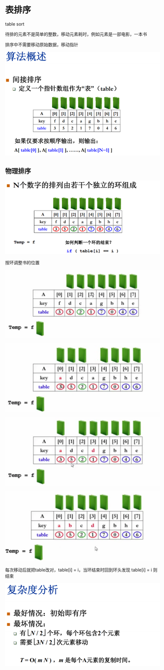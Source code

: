 # 表排序

table sort

待排的元素不是简单的整数，移动元素耗时，例如元素是一部电影，一本书

排序中不需要移动原始数据，移动指针

![image-20210224034548193](assets/image-20210224034548193.png)

## 物理排序

![image-20210224035402400](assets/image-20210224035402400.png)

按环调整书的位置

![image-20210224035718365](assets/image-20210224035718365.png)

![image-20210224035733201](assets/image-20210224035733201.png)

![image-20210224035748184](assets/image-20210224035748184.png)

![image-20210224035757528](assets/image-20210224035757528.png)

每次移动后就把table改对，table[i] = i，当环结束时回到环头发现 table[i] = i 则结束

![image-20210224040134400](assets/image-20210224040134400.png)